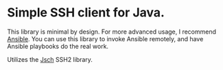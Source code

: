 
# Simple SSH client for Java.

This library is minimal by design. For more advanced usage, I recommend
[Ansible](https://github.com/ansible/ansible). You can use this library
to invoke Ansible remotely, and have Ansible playbooks do the real work.

Utilizes the [Jsch](http://www.jcraft.com/jsch) SSH2 library.
